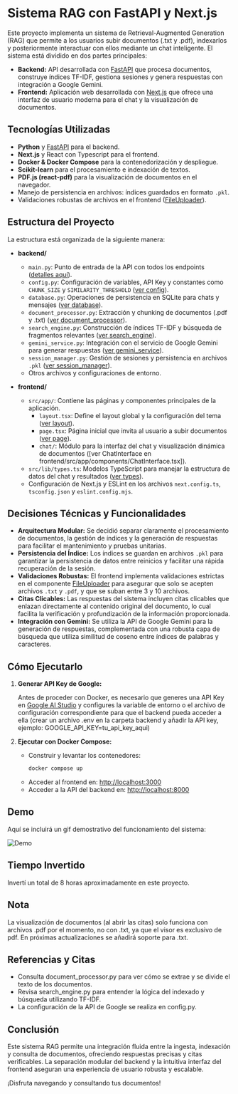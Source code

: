 # Sistema RAG con FastAPI y Next.js

Este proyecto implementa un sistema de Retrieval-Augmented Generation (RAG) que permite a los usuarios subir documentos (.txt y .pdf), indexarlos y posteriormente interactuar con ellos mediante un chat inteligente. El sistema está dividido en dos partes principales:

- **Backend:** API desarrollada con [FastAPI](backend/main.py) que procesa documentos, construye índices TF-IDF, gestiona sesiones y genera respuestas con integración a Google Gemini.
- **Frontend:** Aplicación web desarrollada con [Next.js](frontend/src/app/page.tsx) que ofrece una interfaz de usuario moderna para el chat y la visualización de documentos.

## Tecnologías Utilizadas

- **Python** y [FastAPI](backend/main.py) para el backend.
- **Next.js** y React con Typescript para el frontend.
- **Docker & Docker Compose** para la contenedorización y despliegue.
- **Scikit-learn** para el procesamiento e indexación de textos.
- **PDF.js (react-pdf)** para la visualización de documentos en el navegador.
- Manejo de persistencia en archivos: índices guardados en formato `.pkl`.
- Validaciones robustas de archivos en el frontend ([FileUploader](frontend/src/app/components/FileUploader.tsx)).

## Estructura del Proyecto

La estructura está organizada de la siguiente manera:

- **backend/**
  - `main.py`: Punto de entrada de la API con todos los endpoints ([detalles aquí](backend/main.py)).
  - `config.py`: Configuración de variables, API Key y constantes como `CHUNK_SIZE` y `SIMILARITY_THRESHOLD` ([ver config](backend/config.py)).
  - `database.py`: Operaciones de persistencia en SQLite para chats y mensajes ([ver database](backend/database.py)).
  - `document_processor.py`: Extracción y chunking de documentos (.pdf y .txt) ([ver document_processor](backend/document_processor.py)).
  - `search_engine.py`: Construcción de índices TF-IDF y búsqueda de fragmentos relevantes ([ver search_engine](backend/search_engine.py)).
  - `gemini_service.py`: Integración con el servicio de Google Gemini para generar respuestas ([ver gemini_service](backend/gemini_service.py)).
  - `session_manager.py`: Gestión de sesiones y persistencia en archivos `.pkl` ([ver session_manager](backend/session_manager.py)).
  - Otros archivos y configuraciones de entorno.

- **frontend/**
  - `src/app/`: Contiene las páginas y componentes principales de la aplicación.
    - `layout.tsx`: Define el layout global y la configuración del tema ([ver layout](frontend/src/app/layout.tsx)).
    - `page.tsx`: Página inicial que invita al usuario a subir documentos ([ver page](frontend/src/app/page.tsx)).
    - `chat/`: Módulo para la interfaz del chat y visualización dinámica de documentos ([ver ChatInterface en frontend/src/app/components/ChatInterface.tsx]).
  - `src/lib/types.ts`: Modelos TypeScript para manejar la estructura de datos del chat y resultados ([ver types](frontend/src/lib/types.ts)).
  - Configuración de Next.js y ESLint en los archivos `next.config.ts`, `tsconfig.json` y `eslint.config.mjs`.

## Decisiones Técnicas y Funcionalidades

- **Arquitectura Modular:** Se decidió separar claramente el procesamiento de documentos, la gestión de índices y la generación de respuestas para facilitar el mantenimiento y pruebas unitarias.
- **Persistencia del Índice:** Los índices se guardan en archivos `.pkl` para garantizar la persistencia de datos entre reinicios y facilitar una rápida recuperación de la sesión.
- **Validaciones Robustas:** El frontend implementa validaciones estrictas en el componente [FileUploader](frontend/src/app/components/FileUploader.tsx) para asegurar que solo se acepten archivos `.txt` y `.pdf`, y que se suban entre 3 y 10 archivos.
- **Citas Clicables:** Las respuestas del sistema incluyen citas clicables que enlazan directamente al contenido original del documento, lo cual facilita la verificación y profundización de la información proporcionada.
- **Integración con Gemini:** Se utiliza la API de Google Gemini para la generación de respuestas, complementada con una robusta capa de búsqueda que utiliza similitud de coseno entre índices de palabras y caracteres.

## Cómo Ejecutarlo

1. **Generar API Key de Google:**

   Antes de proceder con Docker, es necesario que generes una API Key en [Google AI Studio](https://aistudio.google.com/app/apikey) y configures la variable de entorno o el archivo de configuración correspondiente para que el backend pueda acceder a ella (crear
   un archivo .env en la carpeta backend y añadir la API key, ejemplo: GOOGLE_API_KEY=tu_api_key_aqui)

2. **Ejecutar con Docker Compose:**

   - Construir y levantar los contenedores:
     ```bash
     docker compose up
     ```
   - Acceder al frontend en: [http://localhost:3000](http://localhost:3000)
   - Acceder a la API del backend en: [http://localhost:8000](http://localhost:8000)

## Demo

Aquí se incluirá un gif demostrativo del funcionamiento del sistema:

![Demo](./Dynecron_New_GIF.gif)

## Tiempo Invertido
Invertí un total de 8 horas aproximadamente en este proyecto.

## Nota
La visualización de documentos (al abrir las citas) solo funciona con archivos .pdf por el momento, no con .txt, ya que el
visor es exclusivo de pdf. En próximas actualizaciones se añadirá soporte para .txt.

## Referencias y Citas

- Consulta document_processor.py para ver cómo se extrae y se divide el texto de los documentos.
- Revisa search_engine.py para entender la lógica del indexado y búsqueda utilizando TF-IDF.
- La configuración de la API de Google se realiza en config.py.


## Conclusión

Este sistema RAG permite una integración fluida entre la ingesta, indexación y consulta de documentos, ofreciendo respuestas precisas y citas verificables. La separación modular del backend y la intuitiva interfaz del frontend aseguran una experiencia de usuario robusta y escalable.

¡Disfruta navegando y consultando tus documentos!
